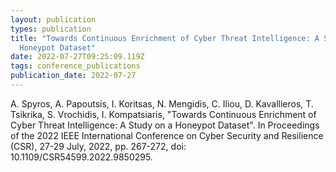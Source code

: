```yaml
---
layout: publication
types: publication
title: "Towards Continuous Enrichment of Cyber Threat Intelligence: A Study on a
  Honeypot Dataset"
date: 2022-07-27T09:25:09.119Z
tags: conference_publications
publication_date: 2022-07-27
---
```

A. Spyros, A. Papoutsis, I. Koritsas, N. Mengidis, C. Iliou, D. Kavallieros, T. Tsikrika, S. Vrochidis, I. Kompatsiaris, "Towards Continuous Enrichment of Cyber Threat Intelligence: A Study on a Honeypot Dataset". Ιn Proceedings of the 2022 IEEE International Conference on Cyber Security and Resilience (CSR), 27-29 July, 2022, pp. 267-272, doi: 10.1109/CSR54599.2022.9850295.